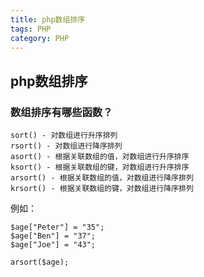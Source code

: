 ```yaml
---
title: php数组排序
tags: PHP
category: PHP
---
```


## php数组排序

<!-- more -->

### 数组排序有哪些函数？

	sort() - 对数组进行升序排列
	rsort() - 对数组进行降序排列
	asort() - 根据关联数组的值，对数组进行升序排序
	ksort() - 根据关联数组的键，对数组进行升序排序
	arsort() - 根据关联数组的值，对数组进行降序排列
	krsort() - 根据关联数组的键，对数组进行降序排列

例如：

	$age["Peter"] = "35";
	$age["Ben"] = "37";
	$age["Joe"] = "43";
	
	arsort($age);
